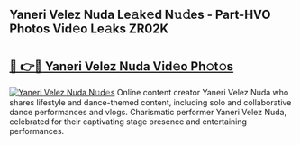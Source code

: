 ## Yaneri Velez Nuda Le𝚊k𝚎d N𝚞𝚍es - Part-HVO Photos Vid𝚎o Le𝚊ks ZR02K

# <h2><a href="http://fbdr2hj.evod.top/?m=Yaneri+Velez+Nuda">🔗 👉🔴 Yaneri Velez Nuda Vid𝚎o Ph𝚘t𝚘s</a></h2>

[![Yaneri Velez Nuda N𝚞d𝚎s](https://i.imgur.com/8V9OHl7.gif)](http://fbdr2hj.evod.top/?m=Yaneri+Velez+Nuda)
Online content creator Yaneri Velez Nuda who shares lifestyle and dance-themed content, including solo and collaborative dance performances and vlogs. Charismatic performer Yaneri Velez Nuda, celebrated for their captivating stage presence and entertaining performances. 
